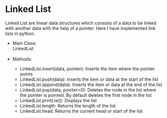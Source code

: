 # Linked List
Linked List are linear data structures which consists of a data to be linked with another data with the help of a pointer.
Here I have implemented link lists in python.
<br>
<ul>
<li>Main Class:</li>
    LinkedList
<br>
  <br>
<li>Methods:<l/i>
<ul>
<li>LinkedList.insert(data, pointer): Inserts the item where the pointer points</li>
<li>LinkedList.push(data): Inserts the item or data at the start of the list</li>
<li>LinkedList.append(data): Inserts the item or data at the end of the list</li>
<li>LinkedList.pop(data, pointer=0): Deletes the node in the list where the pointer is pointed. By default deletes the first node in the list</li>
<li>LinkedList.printList(): Displays the list</li>
<li>LinkedList.length: Returns the length of the list</li>
<li>LinkedList.head: Returns the current head or start of the list</li>

